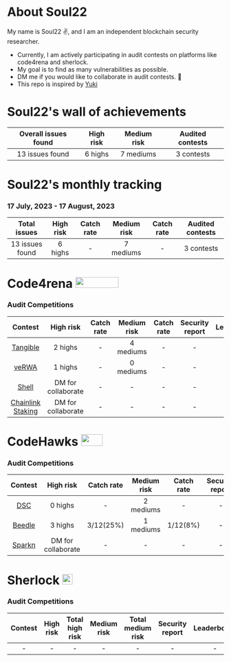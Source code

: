 # About Soul22
My name is Soul22 :v:, and I am an independent blockchain security researcher.

- Currently, I am actively participating in audit contests on platforms like code4rena and sherlock.
- My goal is to find as many vulnerabilities as possible. 
- DM me if you would like to collaborate in audit contests.  :two_men_holding_hands:
- This repo is inspired by [Yuki](https://github.com/SilentYuki)

# Soul22's wall of achievements

| Overall issues found | High risk | Medium risk | Audited contests |
|:--:|:--:|:--:|:--:|
| 13 issues found | 6 highs | 7 mediums | 3 contests |

# Soul22's monthly tracking 

### 17 July, 2023 - 17 August, 2023 
| Total issues | High risk| Catch rate | Medium risk | Catch rate | Audited contests |
|:--:|:--:|:--:|:--:|:--:|:--:|
| 13 issues found | 6 highs| - | 7 mediums| - | 3 contests | - | - |


# Code4rena <img src="https://code4rena.com/logos/c4-logo.svg" width=100 height=25>

### Audit Competitions
| Contest | High risk | Catch rate | Medium risk | Catch rate | Security report | Leaderboard | Date |
|:--:|:--:|:--:|:--:|:--:|:--:|:--:|:--:|
| [Tangible](https://code4rena.com/contests/2023-08-tangible-caviar#top) | 2 highs  | - | 4 mediums | - | - | - | Aug. |
| [veRWA](https://code4rena.com/contests/2023-08-verwa#top) | 1 highs  | - | 0 mediums  | - | - | - |Aug. |
| [Shell](https://code4rena.com/contests/2023-08-shell-protocol#top) | DM for collaborate  | - | -  | - | - | - | - | Aug. |
| [Chainlink Staking](https://code4rena.com/contests/2023-08-chainlink-staking-v02#top) | DM for collaborate  | - | -  | - | - | - | - | Sept. |





# CodeHawks <img src="https://res.cloudinary.com/droqoz7lg/image/upload/v1689080263/snhkgvtsidryjdtx0pce.png" width=50 height=27>

### Audit Competitions
| Contest | High risk | Catch rate | Medium risk | Catch rate | Security report | Leaderboard  | Date |
|:--:|:--:|:--:|:--:|:--:|:--:|:--:|:--:|
| [DSC](https://www.codehawks.com/contests/cljx3b9390009liqwuedkn0m0) | 0 highs | - | 2 mediums | - | - | - |Aug. |
| [Beedle](https://www.codehawks.com/contests/clkbo1fa20009jr08nyyf9wbx) | 3 highs | 3/12(25%) | 1 mediums | 1/12(8%) | - | - |Aug. |
| [Sparkn](https://www.codehawks.com/contests/cllcnja1h0001lc08z7w0orxx) | DM for collaborate | - | - | - | - | - |- |Aug. |


# Sherlock <img src="https://audits.sherlock.xyz/_next/static/media/sherlock_logo.dc2b3290.svg" width=24 height=23.5>

### Audit Competitions
| Contest | High risk | Total high risk | Medium risk | Total medium risk | Security report | Leaderboard | Date |
|:--:|:--:|:--:|:--:|:--:|:--:|:--:|:--:|
| - | - | - | - | - | - | - |- | - |

